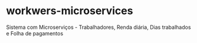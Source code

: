 # workwers-microservices

Sistema com Microserviços - Trabalhadores, Renda diária, Dias trabalhados e Folha de pagamentos
